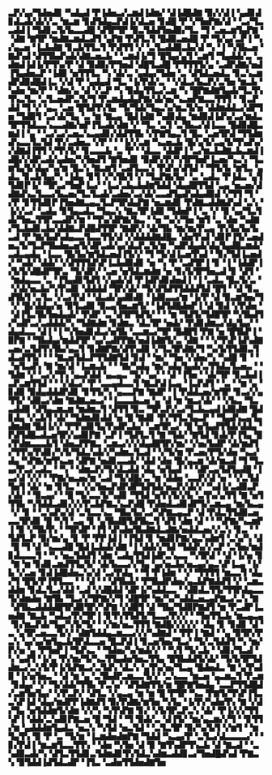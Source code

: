 ▃▛▞▄▞▜▟▅▟▊▝▚▟▄▟▝▛▐▟▅▃▞▃▆▟▐▟▆▞▝▟▐▟█▟▇▝▉▞▞▟▐▝▄▟▊▟▊▟▃▟▞▟▞▞▃▝▆▃▆▝▊▟▜▟▄▃▛▟▐▞▟▃▅▝▊▟█▝▛▝▞▜▅▛▇▞▟▝▝▃▞▜▃▃▟▟▐▝▜▟▊▃▜▞▙▃▃▟█▝▟▜▛▜▛▝▉▃▜▟▟▜▅▟▉▞▜▃▝▜▝▃▅▃▆▜▄▛▇▝▝▟▇▝▇▜▛▝▆▟▇▃▆▟▃▟▜▝▄▛▇▝▛▟▜▃▜▝█▟▉▃▅▟█▝▛▝▜▞▄▞▃▛▐▝▚▞▄▃▅▝▐▃▙▟▇▝▊▃▙▜▜▃▜▝▛▟▜▜▝▞▝▃▜▃▟▟▉▃▙▞▟▝▚▝▐▝▚▜▙▃▅▝▇▟▚▟▝▟▜▜▙▟▚▟▞▟▇▃▅▃▙▝▝▃▆▟▐▞▜▝█▜▄▞▄▜▝▃▆▜▝▜▄▟▟▞▃▝▃▟▆▟▐▟▐▞▛▜▚▞▛▝▟▝▉▟▉▞▛▜▅▟▝▟█▜▃▟█▝▛▜▜▜▜▞▄▝▃▟▛▟▇▞▅▟▐▜▄▟▅▃▛▝▐▟▉▝▅▜▜▜▃▝▚▝▟▞▃▝▄▟▄▞▜▟▅▝▃▝▟▜▟▃▅▟▃▝▊▃▚▃▆▟▛▟▉▟█▟▐▃▝▞▟▝▛▝▄▟▄▟▝▜▃▝▐▞▛▟▞▃▝▝▞▟▃▞▙▃▛▞▃▜▅▝▆▃▙▝▚▟▅▝▆▞▛▝▝▟▆▞▄▝▟▝▞▃▛▝▚▝▉▟▄▜▜▃▞▃▆▝▚▝█▛▇▟▇▜▄▟▞▜▃▜▚▜▚▃▜▃▝▃▜▃▅▟▛▃▜▞▜▝▛▃▆▟▄▟▄▛▇▞▟▞▅▞▚▃▅▛▇▃▃▜▜▜▝▝▊▃▛▟▟▝▜▝▞▝▄▃▝▃▅▝█▜▟▜▚▜▄▝▜▞▜▟▞▜▄▃▚▞▆▃▜▞▅▝▟▟▆▟▟▃▞▟▛▜▅▝▜▟▉▜▝▃▞▟▞▜▄▝▃▝▆▝▇▃▄▝█▟▐▟▇▝▚▟▊▟▄▝▆▟▉▟▐▟▚▞▃▞▆▟▃▜▛▜▜▟▃▃▚▃▃▟▇▞▅▛▐▜▃▟▞▟▆▝▞▝▜▃▝▃▜▝▃▜▙▃▞▟▐▃▃▝█▟▉▟█▃▆▟▐▝▄▝▝▃▞▃▞▃▅▃▚▃▄▟▊▞▟▟▜▜▙▝▞▛▇▜▄▃▜▝█▃▝▃▅▜▛▟▝▜▜▟▆▟▚▃▃▜▃▜▟▝▛▞▃▟▅▃▝▞▛▝▝▝▐▞▞▃▆▝▚▃▅▃▙▝█▞▄▜▞▃▄▜▞▜▚▟▚▞▞▟▇▟▐▜▜▝▞▜▚▜▞▝▊▃▃▃▙▝▃▝▛▝▝▟▃▃▝▟▟▛▐▝▃▞▆▃▙▟▇▃▙▃▆▟▐▟█▞▞▟▛▃▟▞▄▟▅▞▚▜▅▟▜▝▇▜▅▟▊▝▉▟▛▞▛▞▚▜▛▜▅▛▐▃▅▞▚▃▚▝▜▃▆▜▄▜▞▟▄▞▚▞▆▝█▃▚▝▇▃▆▜▝▃▟▜▃▃▚▝▛▟▚▞▟▜▟▝▝▜▜▞▙▝▆▜▃▝▄▟▃▝▊▃▙▜▄▞▚▝▐▟▄▝▊▜▝▞▚▜▙▜▝▞▝▜▃▛▇▞▙▞▝▃▝▃▟▃▝▛▐▟▃▝▄▜▜▟▊▛▐▞▝▜▛▃▞▜▅▛▐▃▞▝▐▃▞▃▙▃▙▟▆▜▟▟▝▟▄▟█▜▜▟▝▃▄▝▅▃▅▞▟▟▇▟▚▃▜▃▃▞▙▃▅▞▜▃▜▃▟▞▃▟▅▞▃▞▟▞▃▃▟▜▄▟▚▟▄▟▉▟▝▞▜▜▝▜▝▞▛▝▊▜▜▟▊▛▐▜▅▟▇▃▄▃▜▃▛▜▛▟▄▛▇▝▅▃▆▟▊▝▛▟▇▃▟▟▇▟▚▟▝▃▚▝▐▞▞▃▞▝▃▟▄▝▊▜▄▃▟▃▝▜▄▃▚▝▇▃▜▛▐▟▉▝▜▟▅▛▐▝▃▝▞▝▉▝▄▞▜▃▜▟▞▜▅▃▜▜▛▃▃▟▛▞▆▝▝▜▚▞▟▛▇▞▙▃▝▝▅▝▚▞▞▜▅▝▆▜▝▃▝▟▅▝▚▟▇▞▜▃▙▟▊▃▙▞▟▟▇▃▛▟█▟▜▜▛▝▇▟▛▞▝▟▞▜▙▝▆▞▆▞▛▃▄▝▛▞▙▞▙▞▙▃▟▝▛▝▇▞▙▟▚▟▄▃▃▜▃▃▜▜▞▟▝▞▟▟▟▟▇▟█▃▝▟▅▜▚▟▝▟▊▛▐▜▞▃▅▟▅▃▜▞▜▃▛▜▙▟▅▃▅▜▞▟▛▃▟▞▄▞▟▃▛▃▜▞▆▝▚▟▛▟▄▟▞▟▄▜▄▟█▃▆▟▞▃▟▃▄▟▄▝▐▃▃▝█▞▙▞▆▜▟▃▅▟▐▜▞▞▝▜▝▜▞▟▐▃▅▜▚▟▝▝▊▞▜▟▐▃▅▟▞▝▚▟▞▝▟▟▞▝▞▟▜▜▜▟▚▛▐▃▙▟▉▟▊▝▅▝▚▝▛▝▃▟▜▛▐▝▊▝▐▝▐▟▟▛▐▞▙▜▞▟█▟▛▜▛▃▝▜▞▟▛▞▝▃▅▝▅▜▟▃▆▟▆▝▅▝▊▞▙▜▛▜▅▃▟▝▊▝▟▜▝▝▆▟▄▃▃▝▃▝▐▜▄▟▊▜▟▜▝▞▄▟▞▟▝▛▐▟▛▟▊▟▅▟▐▝▐▝▃▟▃▝█▃▜▞▃▝▝▞▟▞▅▃▙▞▚▜▚▟▊▝▟▟▟▟▝▜▛▞▟▞▝▜▞▟▜▟▜▜▟▟▟▜▟▝█▜▝▝▟▝▊▃▟▜▙▜▝▃▜▃▝▞▃▞▛▟▝▝▟▃▟▞▄▟▉▟▊▝▐▟▉▃▃▞▆▝▐▞▛▝▟▝▉▃▆▜▅▞▜▝▞▝█▞▟▟▄▞▅▝▉▜▃▟▉▝▉▃▄▜▅▃▆▜▞▝▐▟▜▟█▟▅▛▐▝▟▝▉▟▝▞▛▟▅▝▝▟▐▜▃▜▙▜▅▟▄▟▞▝▛▟▛▝▃▝▟▜▛▜▟▜▞▝▝▝▆▝▜▟▜▞▜▟█▜▛▝▚▜▙▟▜▞▚▟▛▃▞▃▟▟▟▞▚▝▜▟▇▟▆▝▊▟▆▃▝▟▃▜▛▝▅▟▞▝▛▟▊▟▆▃▞▟▄▜▄▞▝▟▄▟▃▃▝▟▐▝▐▝▚▜▅▟▊▟▃▞▅▜▙▝▃▃▆▃▞▜▛▝█▟█▜▝▛▇▝▅▝█▜▙▛▐▝▉▛▇▝▝▜▙▟▄▞▆▟▟▜▛▝▄▞▃▟▛▛▇▞▅▟▐▟▇▜▞▃▝▟▇▝▝▝▞▜▚▛▐▟▚▟▇▃▅▞▃▜▟▜▚▜▙▞▄▃▜▝▊▟▇▛▇▞▟▜▚▟▉▝▞▜▃▜▛▟▇▞▜▝▚▞▙▜▜▟▉▃▜▟▃▟▜▜▞▝▝▝▇▃▅▜▟▃▛▜▜▟▇▜▟▝▊▟▝▝▆▞▝▜▅▝▞▟▅▞▚▝▚▟█▝▊▝▝▝▅▜▃▟▚▝▇▝▆▞▟▝▐▃▆▃▙▝▝▝▇▞▚▟▄▝▆▞▚▟▄▜▄▟▞▃▜▜▟▃▜▃▅▃▝▝▜▟▆▝▞▝▃▞▞▜▚▝▄▃▛▟▟▝▄▃▄▃▝▜▞▝▄▞▝▝▟▝▐▜▅▝▝▟▞▜▛▝▊▃▙▟▐▃▛▃▆▜▜▟▝▝▝▞▟▃▞▝▛▝▃▃▄▟▃▃▜▝▇▃▛▟▐▃▄▝▐▃▛▟▜▝▝▃▝▝▆▝▄▝▊▟▉▝▉▟▄▟▟▟▛▟▊▝▊▜▜▞▚▝▄▃▃▛▇▝▇▟▛▝▐▝▛▟▟▃▅▞▆▜▛▝▊▃▞▞▄▜▜▞▝▟▉▃▞▟▆▝▇▟▇▃▅▃▞▝▐▃▃▃▙▃▅▝▄▝▟▝▆▝▆▃▞▟▞▝▝▞▙▃▝▜▃▃▟▟▉▝▟▜▄▃▆▃▆▝▆▟▆▃▜▝▟▜▜▝▉▃▝▜▛▃▛▞▃▞▜▃▙▃▄▟▐▟▉▟▇▝█▟▊▟▄▝▞▃▙▜▝▟▞▝▜▟▆▟▊▟▟▝▅▝█▝▇▟▊▝▛▞▜▜▃▜▄▃▛▝▝▜▄▟▚▃▄▜▄▟▆▟▇▝█▟▐▞▞▝▛▜▚▟▊▜▄▜▚▟▛▃▙▞▝▃▆▜▛▃▞▝█▝▅▜▄▟▜▜▟▞▟▟▄▝▛▟▜▟█▃▟▃▅▜▛▞▄▟▊▛▇▝▃▛▐▝▜▟▜▃▜▝▇▝▜▟▞▝▇▜▟▝▊▟▞▛▐▜▄▝█▞▛▟▆▃▃▃▙▜▝▟▅▃▛▛▇▃▝▃▆▃▞▞▞▟▄▟█▜▛▞▆▞▝▞▅▞▙▟▛▝▟▞▆▟▜▞▜▜▚▞▛▟▊▞▚▜▞▜▟▃▚▟▞▞▚▟▆▃▜▃▟▝▝▞▜▞▆▝▛▃▅▞▛▜▞▟▅▝▚▃▞▟▄▝▚▛▇▞▆▜▚▃▅▝▟▛▇▝▅▟▊▃▃▟▞▝▟▟▝▟▅▝█▞▄▃▆▝▟▞▆▃▟▝▜▝▜▃▄▞▛▃▞▃▟▃▝▝▚▝▝▟▆▃▛▞▜▞▟▃▟▟▝▟▄▝▅▜▄▟▝▝▝▟▛▃▄▜▟▜▄▟█▝▐▃▞▟▝▞▞▝▝▛▇▞▅▃▅▞▆▝▃▟▝▜▞▟█▞▃▝▆▝▟▟▅▝▃▃▛▞▟▝▅▝▝▞▃▜▟▜▅▜▝▟▞▝▆▝▊▜▃▝▝▞▄▜▅▃▛▟▛▟▛▜▟▜▟▞▅▃▛▞▟▞▞▝▚▟▐▞▃▟▉▃▛▞▟▞▝▝▉▃▄▞▝▝█▝▜▞▃▃▜▞▚▟▊▝▜▜▟▝▅▜▚▜▞▞▙▝▃▜▚▞▄▜▜▝▇▝▅▜▜▜▙▝▚▜▟▟▃▟▊▞▞▞▛▃▙▛▇▃▚▃▛▟█▝▛▟▅▟▃▟▊▟▛▜▞▃▆▃▄▝▆▞▙▃▄▝▞▝▊▝▝▃▚▟▚▞▟▝▃▜▃▃▚▃▝▜▙▞▙▞▃▞▚▛▇▃▄▃▛▝▟▝▛▟▃▜▜▟▉▃▅▃▃▜▛▟▊▝█▝▚▜▝▃▄▝▊▝▄▜▙▟█▜▟▜▙▃▜▝▟▜▝▟▆▝▟▝▝▝▚▛▇▞▚▃▆▛▐▝▉▝▞▜▙▜▚▝▝▜▛▟▛▝▐▜▝▟▚▟▅▜▙▟▇▟▃▟▇▞▅▟▟▃▅▞▞▃▚▝▊▃▝▝▜▟▜▃▛▝▉▞▆▞▄▝▊▝▛▝▛▛▐▟▐▝▐▜▟▝▊▝▆▟▊▛▇▞▄▃▚▟▆▜▝▃▚▞▚▝▟▝█▝▜▝▟▝▚▃▃▟█▝█▟▐▃▙▟▞▟▇▝▐▝▟▟▞▞▜▟▝▜▟▟▚▞▞▃▛▝▃▜▅▞▆▟▊▟▃▃▃▜▝▝▚▝▅▃▜▟▟▜▝▟▆▝▃▟▄▜▜▟▐▟▛▃▚▃▃▝▚▜▛▟▝▝▟▝▐▞▅▝▊▝▇▝▆▝▊▟▊▃▆▟▜▜▄▜▞▝▟▞▙▃▃▞▞▜▄▝▄▞▅▃▙▞▅▃▄▞▄▃▚▛▐▃▄▝▐▞▙▝▞▃▅▝▊▟▐▟█▟▅▃▚▞▟▝▃▞▛▟▄▝▝▜▝▛▐▟▆▝▝▞▝▜▜▜▜▝▆▃▃▜▝▟▄▞▜▝█▜▞▛▐▜▜▃▃▝▝▝▟▝▝▝▟▜▙▟▞▝▛▜▙▟▛▟▅▞▄▃▙▛▇▟▟▜▝▞▝▃▆▃▟▟▆▝▊▟▃▜▃▞▟▟▝▃▟▝▞▟█▟▟▝▟▛▐▞▚▟▟▃▃▝▝▟▉▟▃▜▜▞▜▜▛▟▄▃▃▜▞▟▆▟▅▝▇▜▙▝▜▃▞▞▜▛▇▞▞▜▝▟█▜▛▝▆▞▚▞▚▟▟▃▅▃▄▛▇▃▞▃▚▝▇▝▟▜▙▃▟▟▟▟█▜▛▟▉▜▛▞▚▛▇▝▞▟█▜▝▟▝▜▙▞▜▟▉▛▇▟▜▝▆▝▛▃▟▛▐▃▅▟▇▝▇▃▙▝▚▟▃▞▛▞▜▛▐▝▊▜▚▜▜▟▜▞▜▃▃▞▛▞▞▝▝▜▅▜▜▃▙▝▆▃▄▃▄▝▊▞▆▃▛▟▞▜▄▞▚▜▞▜▞▝▝▞▆▞▅▃▜▜▜▝▇▟█▞▞▞▞▞▝▟▄▝▊▝▊▟▊▝▟▝▃▝▄▜▛▃▅▃▃▜▞▞▝▟▇▜▟▟▄▃▆▃▃▞▞▞▚▟▇▟▝▝▛▛▐▝▇▟▝▝▄▝▉▜▛▞▛▃▚▝▄▞▄▞▆▜▄▃▙▜▛▟▃▃▅▝█▃▛▟▐▝▊▃▅▜▅▞▜▃▞▝▜▞▃▜▟▟▜▝▚▝▆▞▛▞▅▝▄▝▛▜▅▛▐▝▜▟▚▃▝▝▜▟▅▞▚▞▆▟▞▞▝▝▚▜▝▜▞▃▙▝▝▟▊▞▜▃▟▝▚▝▄▟▜▝▐▞▄▝▛▞▆▞▜▞▚▃▜▜▄▟▅▜▅▃▜▜▄▝█▜▙▟▟▜▞▟▞▝▜▞▙▜▛▜▟▟▆▃▞▃▚▜▞▛▐▞▙▛▇▃▞▃▜▟▚▝▟▃▚▝▄▜▚▞▅▞▜▃▄▝█▟▅▟▃▝▇▝▄▜▚▟▉▝▐▞▅▜▅▃▝▝▟▝▆▝▄▝▃▜▙▟▛▃▆▃▃▜▞▞▝▃▚▃▃▝▆▃▅▝▄▃▆▃▜▝▛▃▆▝▊▟▄▞▝▞▝▜▞▟▟▞▜▜▙▝▛▃▚▞▝▟▜▟▇▜▜▞▆▝█▛▇▜▅▟▄▝▃▃▛▜▜▟█▟▞▃▆▜▅▜▄▞▝▞▛▃▛▞▝▟▜▃▝▞▄▃▄▝▆▝▆▝█▝▛▜▛▝▚▃▝▛▇▜▞▜▚▛▐▜▃▃▚▛▐▟▝▟▄▞▆▟▛▛▐▟▇▟▜▝▉▞▛▟▇▞▆▜▅▝▚▜▄▝▐▞▛▞▚▟▅▜▚▝▇▝▞▟▞▜▄▝▅▜▟▟▆▜▞▟▆▝▞▞▚▝▚▜▚▛▇▝▊▞▝▞▙▜▛▃▛▃▚▝▟▞▝▛▐▞▞▞▜▜▚▛▐▝▟▟▞▃▚▟▊▛▇▃▅▝█▝▜▟▝▝▜▝▉▟▞▃▝▟▐▜▞▝▆▞▄▃▆▞▞▜▝▝▊▜▜▞▆▝▄▟▟▟▆▜▄▟▃▝▅▃▚▝▚▜▟▝▅▃▜▟▝▝▃▜▃▜▛▝▉▞▚▞▙▜▝▞▆▜▝▝▆▜▄▜▚▝▉▝▛▝▃▝▜▞▆▝▐▃▆▟▅▟▆▛▇▝▜▟▟▝▚▃▄▞▛▝▃▜▃▞▟▃▃▃▃▞▝▝▊▞▛▟▐▝▆▃▆▜▃▃▜▜▚▝▝▟▅▝▚▜▅▝▟▝▉▝▇▜▚▟▛▜▚▃▙▝▟▝▇▃▟▝▝▃▚▟▉▃▟▞▚▝▟▜▃▜▜▟▊▃▜▟▆▟▊▜▚▜▟▃▚▟▆▃▟▟▊▃▞▜▅▟█▟▚▟▝▛▇▃▚▝▉▜▟▟▐▟▜▟▃▟▛▝▐▜▃▝▃▟▅▜▜▟▅▟▇▜▅
